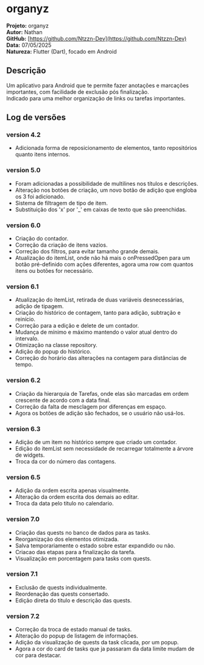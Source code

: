 # organyz

**Projeto:** organyz  
**Autor:** Nathan  
**GitHub:** [https://github.com/Ntzzn-Dev](https://github.com/Ntzzn-Dev)  
**Data:** 07/05/2025  
**Natureza:** Flutter (Dart), focado em Android  

## Descrição  

Um aplicativo para Android que te permite fazer anotações e marcações importantes, com facilidade de exclusão pós finalização.  
Indicado para uma melhor organização de links ou tarefas importantes.  

## Log de versões  

### version 4.2  
- Adicionada forma de reposicionamento de elementos, tanto repositórios quanto itens internos.  

### version 5.0  
- Foram adicionadas a possibilidade de multilines nos títulos e descrições.  
- Alteração nos botões de criação, um novo botão de adição que engloba os 3 foi adicionado.  
- Sistema de filtragem de tipo de item.  
- Substituição dos 'x' por '_' em caixas de texto que são preenchidas.  

### version 6.0  
- Criação do contador.  
- Correção da criação de itens vazios.  
- Correção dos filtros, para evitar tamanho grande demais.  
- Atualização do itemList, onde não há mais o onPressedOpen para um botão pré-definido com ações diferentes, agora uma row com quantos itens ou botões for necessário.  

### version 6.1  
- Atualização do itemList, retirada de duas variáveis desnecessárias, adição de tipagem.  
- Criação do histórico de contagem, tanto para adição, subtração e reinício.  
- Correção para a edição e delete de um contador.  
- Mudança de mínimo e máximo mantendo o valor atual dentro do intervalo.  
- Otimização na classe repository.  
- Adição do popup do histórico.  
- Correção do horário das alterações na contagem para distâncias de tempo.  

### version 6.2  
- Criação da hierarquia de Tarefas, onde elas são marcadas em ordem crescente de acordo com a data final.  
- Correção da falta de mesclagem por diferenças em espaço.  
- Agora os botões de adição são fechados, se o usuário não usá-los.  

### version 6.3  
- Adição de um item no histórico sempre que criado um contador.  
- Edição do itemList sem necessidade de recarregar totalmente a árvore de widgets.  
- Troca da cor do número das contagens.  

### version 6.5  
- Adição da ordem escrita apenas visualmente.  
- Alteração da ordem escrita dos demais ao editar.  
- Troca da data pelo titulo no calendario.  

### version 7.0  
- Criação das quests no banco de dados para as tasks.  
- Reorganização dos elementos otimizada.  
- Salva temporariamente o estado sobre estar expandido ou não.  
- Criacao das etapas para a finalização da tarefa.  
- Visualização em porcentagem para tasks com quests.  

### version 7.1  
- Exclusão de quests individualmente.  
- Reordenação das quests consertado.  
- Edição direta do titulo e descrição das quests.  

### version 7.2  
- Correção da troca de estado manual de tasks.  
- Alteração do popup de listagem de informações.  
- Adição da visualização de quests da task clicada, por um popup.  
- Agora a cor do card de tasks que ja passaram da data limite mudam de cor para destacar.  